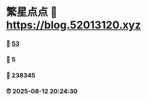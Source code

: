 # 繁星点点 :link: https://blog.52013120.xyz 
### :page_facing_up: [53](https://blog.52013120.xyz/tag.html) 
### :speech_balloon: 5 
### :hibiscus: 238345 
### :alarm_clock: 2025-08-12 20:24:30 
